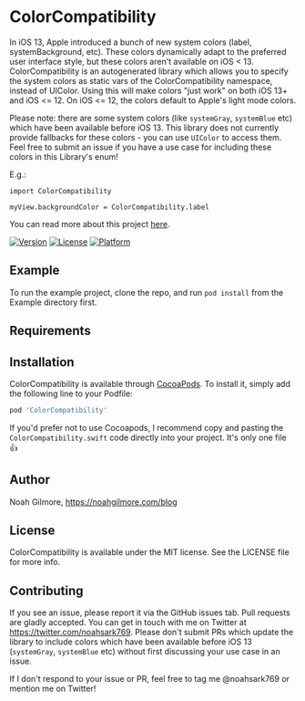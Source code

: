 # ColorCompatibility

In iOS 13, Apple introduced a bunch of new system colors (label, systemBackground, etc). These colors dynamically adapt to the preferred user interface style, but these colors aren't available on iOS < 13. ColorCompatibility is an autogenerated library which allows you to specify the system colors as static vars of the ColorCompatibility namespace, instead of UIColor. Using this will make colors "just work" on both iOS 13+ and iOS <= 12. On iOS <= 12, the colors default to Apple's light mode colors.

Please note: there are some system colors (like `systemGray`, `systemBlue` etc) which have been available before iOS 13. This library does not currently provide fallbacks for these colors - you can use `UIColor` to access them. Feel free to submit an issue if you have a use case for including these colors in this Library's enum!

E.g.:

```
import ColorCompatibility

myView.backgroundColor = ColorCompatibility.label
```

You can read more about this project [here](https://noahgilmore.com/blog/color-compatibility-pod).

[![Version](https://img.shields.io/cocoapods/v/ColorCompatibility.svg?style=flat)](https://cocoapods.org/pods/ColorCompatibility)
[![License](https://img.shields.io/cocoapods/l/ColorCompatibility.svg?style=flat)](https://cocoapods.org/pods/ColorCompatibility)
[![Platform](https://img.shields.io/cocoapods/p/ColorCompatibility.svg?style=flat)](https://cocoapods.org/pods/ColorCompatibility)

## Example

To run the example project, clone the repo, and run `pod install` from the Example directory first.

## Requirements

## Installation

ColorCompatibility is available through [CocoaPods](https://cocoapods.org). To install
it, simply add the following line to your Podfile:

```ruby
pod 'ColorCompatibility'
```

If you'd prefer not to use Cocoapods, I recommend copy and pasting the `ColorCompatibility.swift` code directly into your project. It's only one file 👍

## Author

Noah Gilmore, https://noahgilmore.com/blog

## License

ColorCompatibility is available under the MIT license. See the LICENSE file for more info.

## Contributing
If you see an issue, please report it via the GitHub issues tab. Pull requests are gladly accepted. You can get in touch with me on Twitter at https://twitter.com/noahsark769. Please don't submit PRs which update the library to include colors which have been available before iOS 13 (`systemGray`, `systemBlue` etc) without first discussing your use case in an issue.

If I don't respond to your issue or PR, feel free to tag me @noahsark769 or mention me on Twitter!
